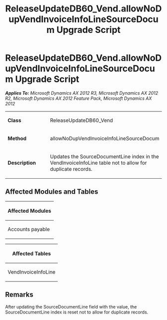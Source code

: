﻿---
title: ReleaseUpdateDB60_Vend.allowNoDupVendInvoiceInfoLineSourceDocum Upgrade Script
TOCTitle: ReleaseUpdateDB60_Vend.allowNoDupVendInvoiceInfoLineSourceDocum Upgrade Script
ms:assetid: 43b19cda-335c-6fa4-182e-5264fba0cb02
ms:mtpsurl: https://msdn.microsoft.com/en-us/library/JJ718877(v=AX.60)
ms:contentKeyID: 49707921
ms.date: 05/18/2015
mtps_version: v=AX.60
---

# ReleaseUpdateDB60\_Vend.allowNoDupVendInvoiceInfoLineSourceDocum Upgrade Script 


_**Applies To:** Microsoft Dynamics AX 2012 R3, Microsoft Dynamics AX 2012 R2, Microsoft Dynamics AX 2012 Feature Pack, Microsoft Dynamics AX 2012_

<table>
<colgroup>
<col style="width: 50%" />
<col style="width: 50%" />
</colgroup>
<tbody>
<tr class="odd">
<td><p><strong>Class</strong></p></td>
<td><p>ReleaseUpdateDB60_Vend</p></td>
</tr>
<tr class="even">
<td><p><strong>Method</strong></p></td>
<td><p>allowNoDupVendInvoiceInfoLineSourceDocum</p></td>
</tr>
<tr class="odd">
<td><p><strong>Description</strong></p></td>
<td><p>Updates the SourceDocumentLine index in the VendInvoiceInfoLine table not to allow for duplicate records.</p></td>
</tr>
</tbody>
</table>


## Affected Modules and Tables

<table>
<colgroup>
<col style="width: 100%" />
</colgroup>
<thead>
<tr class="header">
<th><p>Affected Modules</p></th>
</tr>
</thead>
<tbody>
<tr class="odd">
<td><p>Accounts payable</p></td>
</tr>
</tbody>
</table>


<table>
<colgroup>
<col style="width: 100%" />
</colgroup>
<thead>
<tr class="header">
<th><p>Affected Tables</p></th>
</tr>
</thead>
<tbody>
<tr class="odd">
<td><p>VendInvoiceInfoLine</p></td>
</tr>
</tbody>
</table>


## Remarks

After updating the SourceDocumentLine field with the value, the SourceDocumentLine index is reset not to allow for duplicate records.

  



